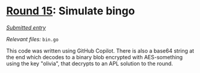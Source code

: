 # [Round 15](https://cg.esolangs.gay/15/): Simulate bingo

[*Submitted entry*](https://cg.esolangs.gay/15/#9)

*Relevant files:* `bin.go`

This code was written using GitHub Copilot. There is also a base64 string at the end
which decodes to a binary blob encrypted with AES-something using the key "olivia",
that decrypts to an APL solution to the round.
